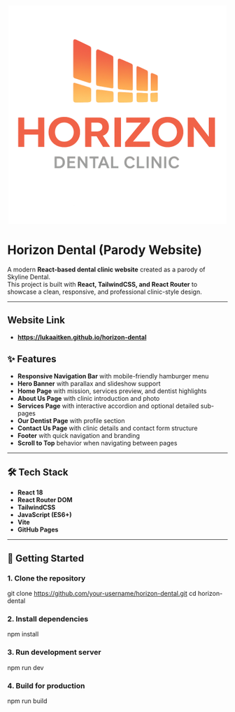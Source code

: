 <p align="center">
<img src="src/assets/Logos/HorizonLogo.png" alt="Horizon Dental Logo" width="500" />
</p>

# Horizon Dental (Parody Website)

A modern **React-based dental clinic website** created as a parody of Skyline Dental.  
This project is built with **React, TailwindCSS, and React Router** to showcase a clean, responsive, and professional clinic-style design.

---

## Website Link
- **https://lukaaitken.github.io/horizon-dental**

## ✨ Features

- **Responsive Navigation Bar** with mobile-friendly hamburger menu  
- **Hero Banner** with parallax and slideshow support  
- **Home Page** with mission, services preview, and dentist highlights  
- **About Us Page** with clinic introduction and photo  
- **Services Page** with interactive accordion and optional detailed sub-pages  
- **Our Dentist Page** with profile section  
- **Contact Us Page** with clinic details and contact form structure  
- **Footer** with quick navigation and branding  
- **Scroll to Top** behavior when navigating between pages  

---

## 🛠️ Tech Stack

- **React 18**  
- **React Router DOM**
- **TailwindCSS**  
- **JavaScript (ES6+)**  
- **Vite**
- **GitHub Pages**
---

## 🚀 Getting Started

### 1. Clone the repository
git clone https://github.com/your-username/horizon-dental.git
cd horizon-dental

### 2. Install dependencies
npm install

### 3. Run development server
npm run dev

### 4. Build for production
npm run build